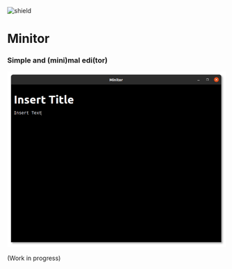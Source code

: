 ![shield](https://img.shields.io/static/v1?label=Version&message=1.0.0&color=blue) 
# Minitor
### Simple and (mini)mal edi(tor)
![Screenshot](resources/image.png)

(Work in progress)

